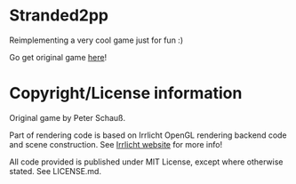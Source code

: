 # Stranded2pp

Reimplementing a very cool game just for fun :)

Go get original game [here](http://www.unrealsoftware.de/game_stranded2.php)!

# Copyright/License information

Original game by Peter Schauß.

Part of rendering code is based on Irrlicht OpenGL rendering backend code and scene construction.
See [Irrlicht website](http://irrlicht.sourceforge.net) for more info!

All code provided is published under MIT License, except where otherwise stated. See LICENSE.md.
